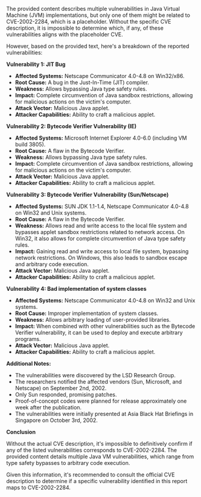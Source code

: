The provided content describes multiple vulnerabilities in Java Virtual Machine (JVM) implementations, but only one of them might be related to CVE-2002-2284, which is a placeholder.  Without the specific CVE description, it is impossible to determine which, if any, of these vulnerabilities aligns with the placeholder CVE.

However, based on the provided text, here's a breakdown of the reported vulnerabilities:

**Vulnerability 1: JIT Bug**

*   **Affected Systems:** Netscape Communicator 4.0-4.8 on Win32/x86.
*   **Root Cause:** A bug in the Just-In-Time (JIT) compiler.
*   **Weakness:** Allows bypassing Java type safety rules.
*   **Impact:** Complete circumvention of Java sandbox restrictions, allowing for malicious actions on the victim's computer.
*   **Attack Vector:** Malicious Java applet.
*   **Attacker Capabilities:** Ability to craft a malicious applet.

**Vulnerability 2: Bytecode Verifier Vulnerability (IE)**

*   **Affected Systems:** Microsoft Internet Explorer 4.0-6.0 (including VM build 3805).
*   **Root Cause:** A flaw in the Bytecode Verifier.
*   **Weakness:** Allows bypassing Java type safety rules.
*  **Impact:** Complete circumvention of Java sandbox restrictions, allowing for malicious actions on the victim's computer.
*   **Attack Vector:** Malicious Java applet.
*   **Attacker Capabilities:** Ability to craft a malicious applet.

**Vulnerability 3: Bytecode Verifier Vulnerability (Sun/Netscape)**

*   **Affected Systems:** SUN JDK 1.1-1.4, Netscape Communicator 4.0-4.8 on Win32 and Unix systems.
*   **Root Cause:** A flaw in the Bytecode Verifier.
*   **Weakness:** Allows read and write access to the local file system and bypasses applet sandbox restrictions related to network access. On Win32, it also allows for complete circumvention of Java type safety rules.
*   **Impact:** Gaining read and write access to local file system, bypassing network restrictions. On Windows, this also leads to sandbox escape and arbitrary code execution.
*   **Attack Vector:** Malicious Java applet.
*   **Attacker Capabilities:** Ability to craft a malicious applet.

**Vulnerability 4: Bad implementation of system classes**

*   **Affected Systems:** Netscape Communicator 4.0-4.8 on Win32 and Unix systems.
*   **Root Cause:** Improper implementation of system classes.
*  **Weakness:** Allows arbitrary loading of user-provided libraries.
*   **Impact:** When combined with other vulnerabilities such as the Bytecode Verifier vulnerability, it can be used to deploy and execute arbitrary programs.
*   **Attack Vector:** Malicious Java applet.
*   **Attacker Capabilities:** Ability to craft a malicious applet.

**Additional Notes:**

* The vulnerabilities were discovered by the LSD Research Group.
* The researchers notified the affected vendors (Sun, Microsoft, and Netscape) on September 2nd, 2002.
* Only Sun responded, promising patches.
* Proof-of-concept codes were planned for release approximately one week after the publication.
* The vulnerabilities were initially presented at Asia Black Hat Briefings in Singapore on October 3rd, 2002.

**Conclusion**

Without the actual CVE description, it's impossible to definitively confirm if any of the listed vulnerabilities corresponds to CVE-2002-2284.  The provided content details multiple Java VM vulnerabilities, which range from type safety bypasses to arbitrary code execution.

Given this information, it's recommended to consult the official CVE description to determine if a specific vulnerability identified in this report maps to CVE-2002-2284.